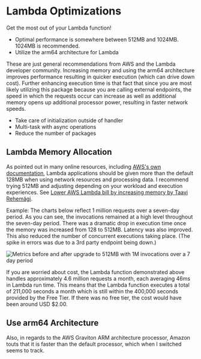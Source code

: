 # Lambda Optimizations

Get the most out of your Lambda function!

- Optimal performance is somewhere between 512MB and 1024MB. 1024MB is recommended.
- Utilize the arm64 architecture for Lambda

These are just general recommendations from AWS and the Lambda developer community. Increasing memory and using the arm64 architecture improves performance resulting in quicker execution (which can drive down cost). Further enhancing execution time is that fact that since you are most likely utilizing this package because you are calling external endpoints, the speed in which the requests occur can increase as well as additional memory opens up additional processor power, resulting in faster network speeds.

- Take care of initialization outside of handler
- Multi-task with async operations
- Reduce the number of packages

## Lambda Memory Allocation

As pointed out in many online resources, including [AWS's own documentation](https://docs.aws.amazon.com/lambda/latest/operatorguide/computing-power.html), Lambda applications should be given more than the default 128MB when using network resources and processing data. I recommend trying 512MB and adjusting depending on your workload and execution experiences. See [Lower AWS Lambda bill by increasing memory by Taavi Rehemägi](https://dashbird.io/blog/lower-aws-lambda-bill-increasing-memory/). 

Example: The charts below reflect 1 million requests over a seven-day period. As you can see, the invocations remained at a high level throughout the seven-day period. There was a dramatic drop in execution time once the memory was increased from 128 to 512MB. Latency was also improved. This also reduced the number of concurrent executions taking place. (The spike in errors was due to a 3rd party endpoint being down.)

![Metrics before and after upgrade to 512MB with 1M invocations over a 7 day period](https://github.com/63klabs/npm-cache-data/assets/17443749/0ec98af5-edcf-4e2a-8017-dd17b9c7a11c)

If you are worried about cost, the Lambda function demonstrated above handles approximately 4.6 million requests a month, each averaging 46ms in Lambda run time. This means that the Lambda function executes a total of 211,000 seconds a month which is still within the 400,000 seconds provided by the Free Tier. If there was no free tier, the cost would have been around USD $2.00.

## Use arm64 Architecture

Also, in regards to the AWS Graviton ARM architecture processor, Amazon touts that it is faster than the default processor, which when I switched seems to track.

